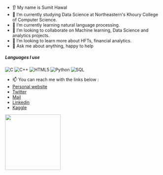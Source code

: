 
* 👂 My name is Sumit Hawal
* 🔭 I’m currently studying Data Science at Northeastern's Khoury College of Computer Science.  
* 🌱 I’m currently learning natural language processing.
* 🤝 I’m looking to collaborate on Machine learning, Data Science and analytics projects.
* 🤔 I’m looking to learn more about HFTs, financial analytics.
* :speech_balloon: Ask me about anything, happy to help





##### Languages I use

![C](https://img.shields.io/badge/-C-000000?style=flat&logo=c)
![C++](https://img.shields.io/badge/-C++-000000?style=flat&logo=c%2B%2B)
![HTML5](https://img.shields.io/badge/-HTML5-000000?style=flat&logo=html5)
![Python](https://img.shields.io/badge/-Python-000000?style=flat&logo=python)
![SQL](https://img.shields.io/badge/-SQL-000000?style=flat&logo=postgresql)




- :mailbox: You can reach me with the links below :
-  [Personal website](https://sumithawal.github.io/sumit_hawal_portfolio.github.io/)
-  [Twitter](https://twitter.com/Sumit_Hawal7)
-  [Mail](smeethawal@gmail.com)
-  [Linkedin](https://www.linkedin.com/in/sumit-hawal-1189b920b/) 
-  [Kaggle](https://www.kaggle.com/sumithawal)

<a href="https://github.com/AVS1508">
  <img height="180em" src="https://github-readme-stats.vercel.app/api?username=sumithawal&theme=buefy&show_icons=true" />
<!--   <img height="180em" src="https://github-readme-stats.vercel.app/api/top-langs/?username=sumithawal&theme=buefy&layout=compact" /> -->
</a>


<!---
sumithawal/sumithawal is a ✨ special ✨ repository because its `README.md` (this file) appears on your GitHub profile.
You can click the Preview link to take a look at your changes.
--->
